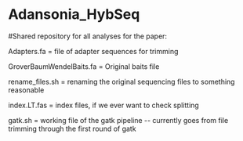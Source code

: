 # Adansonia_HybSeq
#Shared repository for all analyses for the paper:



Adapters.fa = file of adapter sequences for trimming

GroverBaumWendelBaits.fa = Original baits file

rename_files.sh = renaming the original sequencing files to something reasonable

index.LT.fas = index files, if we ever want to check splitting

gatk.sh = working file of the gatk pipeline -- currently goes from file trimming through the first round of gatk
